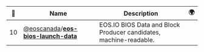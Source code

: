 |:star2: | Name | Description | 🌍|
|---|---|---|---|
|10|[@eoscanada](https://github.com/eoscanada)/[**eos-bios-launch-data**](https://github.com/eoscanada/eos-bios-launch-data)|EOS.IO BIOS Data and Block Producer candidates, machine-readable.||

